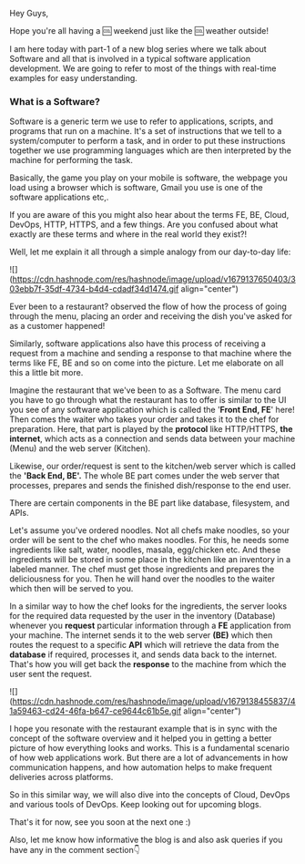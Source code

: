 Hey Guys,

Hope you're all having a 🆒 weekend just like the 🆒 weather outside!

I am here today with part-1 of a new blog series where we talk about Software and all that is involved in a typical software application development. We are going to refer to most of the things with real-time examples for easy understanding.

### What is a Software?

Software is a generic term we use to refer to applications, scripts, and programs that run on a machine. It's a set of instructions that we tell to a system/computer to perform a task, and in order to put these instructions together we use programming languages which are then interpreted by the machine for performing the task.

Basically, the game you play on your mobile is software, the webpage you load using a browser which is software, Gmail you use is one of the software applications etc,.

If you are aware of this you might also hear about the terms FE, BE, Cloud, DevOps, HTTP, HTTPS, and a few things. Are you confused about what exactly are these terms and where in the real world they exist?!

Well, let me explain it all through a simple analogy from our day-to-day life:

![](https://cdn.hashnode.com/res/hashnode/image/upload/v1679137650403/303ebb7f-35df-4734-b4d4-cdadf34d1474.gif align="center")

Ever been to a restaurant? observed the flow of how the process of going through the menu, placing an order and receiving the dish you've asked for as a customer happened!

Similarly, software applications also have this process of receiving a request from a machine and sending a response to that machine where the terms like FE, BE and so on come into the picture. Let me elaborate on all this a little bit more.

Imagine the restaurant that we've been to as a Software. The menu card you have to go through what the restaurant has to offer is similar to the UI you see of any software application which is called the '**Front End, FE**' here! Then comes the waiter who takes your order and takes it to the chef for preparation. Here, that part is played by the **protocol** like HTTP/HTTPS, **the internet**, which acts as a connection and sends data between your machine (Menu) and the web server (Kitchen).

Likewise, our order/request is sent to the kitchen/web server which is called the **'Back End, BE'.** The whole BE part comes under the web server that processes, prepares and sends the finished dish/response to the end user.

There are certain components in the BE part like database, filesystem, and APIs.

Let's assume you've ordered noodles. Not all chefs make noodles, so your order will be sent to the chef who makes noodles. For this, he needs some ingredients like salt, water, noodles, masala, egg/chicken etc. And these ingredients will be stored in some place in the kitchen like an inventory in a labeled manner. The chef must get those ingredients and prepares the deliciousness for you. Then he will hand over the noodles to the waiter which then will be served to you.

In a similar way to how the chef looks for the ingredients, the server looks for the required data requested by the user in the inventory (Database) whenever you **request** particular information through a **FE** application from your machine. The internet sends it to the web server **(BE)** which then routes the request to a specific **API** which will retrieve the data from the **database** if required, processes it, and sends data back to the internet. That's how you will get back the **response** to the machine from which the user sent the request.

![](https://cdn.hashnode.com/res/hashnode/image/upload/v1679138455837/41a59463-cd24-46fa-b647-ce9644c61b5e.gif align="center")

I hope you resonate with the restaurant example that is in sync with the concept of the software overview and it helped you in getting a better picture of how everything looks and works. This is a fundamental scenario of how web applications work. But there are a lot of advancements in how communication happens, and how automation helps to make frequent deliveries across platforms.

So in this similar way, we will also dive into the concepts of Cloud, DevOps and various tools of DevOps. Keep looking out for upcoming blogs.

That's it for now, see you soon at the next one :)

Also, let me know how informative the blog is and also ask queries if you have any in the comment section👇